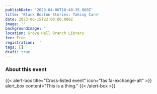 ```yaml
---
publishDate: '2023-04-06T18:48:35.000Z'
title: 'Black Boston Stories: Taking Care'
date: 2023-06-15T22:00:00.000Z
image: ''
backgroundImage: ''
location: Grove Hall Branch Library
fee: Free
registration: ''
tags: []
draft: true
---
```


### About this event

{{< alert-box title="Cross-listed event" icon="fas fa-exchange-alt" >}} alert_box content="This is a thing." {{< /alert-box >}} 
